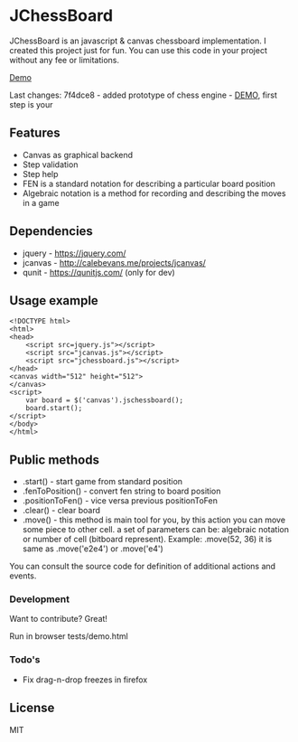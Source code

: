 # JChessBoard

JChessBoard is an javascript & canvas chessboard implementation.
I created this project just for fun. You can use this code in your project without any fee or limitations.

[Demo](http://velichko.net/projects/jchessboard/demo.html)

Last changes:
7f4dce8 - added prototype of chess engine - [DEMO](http://velichko.net/projects/jchessboard/demo.html), first step is your

## Features

  - Canvas as graphical backend
  - Step validation
  - Step help
  - FEN is a standard notation for describing a particular board position
  - Algebraic notation is a method for recording and describing the moves in a game

## Dependencies

   - jquery - https://jquery.com/
   - jcanvas - http://calebevans.me/projects/jcanvas/
   - qunit - https://qunitjs.com/ (only for dev)

## Usage example
    
    <!DOCTYPE html>
    <html>
    <head>
        <script src=jquery.js"></script>
        <script src="jcanvas.js"></script>
        <script src="jchessboard.js"></script>
    </head>
    <canvas width="512" height="512">
    </canvas>
    <script>
        var board = $('canvas').jschessboard();
        board.start();
    </script>
    </body>
    </html>

## Public methods

 - .start() - start game from standard position
 - .fenToPosition() - convert fen string to board position
 - .positionToFen() - vice versa previous positionToFen
 - .clear() - clear board
 - .move() - this method is main tool for you,
     by this action you can move some piece to other cell.
     a set of parameters can be: algebraic notation or number of cell (bitboard represent).
     Example: .move(52, 36) it is same as .move('e2e4') or .move('e4')
        
You can consult the source code for definition of additional actions and events.

### Development

Want to contribute? Great!

Run in browser tests/demo.html

### Todo's

- Fix drag-n-drop freezes in firefox

License
----

MIT

